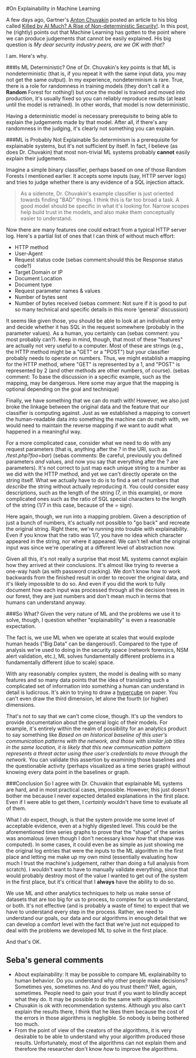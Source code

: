 #On Explainability in Machine Learning


A few days ago, Gartner's [Anton Chuvakin](http://blogs.gartner.com/anton-chuvakin/) posted an article to his blog called [Killed by AI Much? A Rise of Non-deterministic Security!](http://blogs.gartner.com/anton-chuvakin/2015/03/03/killed-by-ai-much-a-rise-of-non-deterministic-security/).  In this post, he (rightly) points out that Machine Learning has gotten to the point where we can produce judgements that cannot be easily explained.  His big question is *My dear security industry peers, are we OK with that?*

I am. Here's why.

###Is ML Deterministic?
One of Dr. Chuvakin's key points is that ML is nondeterministic (that is, if you repeat it with the same input data, you may not get the same output). In my experience, nondeterminism is rare.  True, there is a role for randomness in training models (they don't call it a **Random** Forest for nothing!) but once the model is trained and moved into production, it's usually fixed so you can reliably reproduce results (at least until the model is retrained).  In other words, that model is now deterministic. 

Having a deterministic model is necessary prerequisite to being able to explain the judgements made by that model.  After all, if there's any randomness in the judging, it's clearly not something you can explain.  

###ML is Probably Not Explainable
So determinism is a prerequisite for explainable systems, but it's not sufficient by itself.  In fact, I believe (as does Dr. Chuvakin) that most non-trivial ML systems probably **cannot** easily explain their judgements.  

Imagine a simple binary classifier, perhaps based on one of those Random Forests I mentioned earlier.  It accepts some inputs (say, HTTP server logs) and tries to judge whether there is any evidence of a SQL injection attack.

>As a sidenote, Dr. Chuvakin's example classifier is just oriented towards finding "BAD" things. I think this is far too broad a task. A good model should be specific in what it's looking for.  Narrow scopes help build trust in the models, and also make them conceptually easier to understand.

Now there are many features one could extract from a typical HTTP server log.  Here's a partial list of ones that I can think of without much effort:

* HTTP method
* User-Agent
* Request status code (sebas comment:should this be Response status code?)
* Target Domain or IP
* Document Location
* Document type 
* Request parameter names & values
* Number of bytes sent
* Number of bytes received
(sebas comment: Not sure if it is good to put so many technical and specific details in this more 'general' discussion)

It seems like given those, you should be able to look at an individual entry and decide whether it has SQL in the request somewhere (probably in the parameter values).  As a human, you certainly can (sebas comment: you most probably can?).  Keep in mind, though, that most of these "features" are actually not very useful to a computer.  Most of these are strings (e.g., the HTTP method might be a "GET" or a "POST") but your classifier probably needs to operate on numbers.  Thus, we might establish a mapping for the HTTP method, where "GET" is represented by a 1, and "POST" is represented by 2 (and other methods are other numbers, of course).  (sebas comment: To base the discussion in a specific example, such as the mapping, may be dangerous. Here some may argue that the mapping is optional depending on the goal and technique)

Finally, we have something that we can do math with!  However, we also just broke the linkage between the original data and the feature that our classifier is computing against. Just as we established a mapping to convert the human-readable data into something the machine can do math with, we would need to maintain the reverse mapping if we want to audit what happened in a meaningful way.  

For a more complicated case, consider what we need to do with any request parameters (that is, anything after the *?* in the URI, such as */test.php?foo=bar*) (sebas comments: Be careful, previously you defined parameters _and_ values, and now you say that everything after the ? are parameters).  It's not correct to just map each unique string to a number as we did with the HTTP method, and yet we can't directly operate on the string itself.  What we actually have to do is to find a set of numbers that *describe* the string without actually reproducing it. You could consider easy descriptions, such as the length of the string (7, in this example), or more complicated ones such as the ratio of SQL special characters to the length of the string (1/7 in this case, because of the *=* sign).  

Here again, though, we run into a mapping problem.  Given a description of just a bunch of numbers, it's actually not possible to "go back" and recreate the original string.  Right there, we're running into trouble with explainability. Even if you know that the ratio was 1/7, you have no idea which character appeared in the string, nor where it appeared. We can't tell what the original input was since we're operating at a different level of abstraction now.    

Given all this, it's not really a surprise that most ML systems cannot explain how they arrived at their conclusions.  It's almost like trying to reverse a one-way hash (as with password cracking).  We don't know how to work backwards from the finished result in order to recover the original data, and it's likely impossible to do so.  And even if you did the work to fully document how each input was processed through all the decision trees in our forest, they are just numbers and don't mean much in terms that humans can understand anyway.

###So What?
Given the very nature of ML and the problems we use it to solve, though, I question whether "explainability" is even a reasonable expectation.  

The fact is, we use ML when we operate at scales that would explode human heads ("Big Data" can be dangerous!).  Compared to the type of analysis we're used to doing in the security space (network forensics, NSM alert validation, etc.), ML solves fundamentally different problems in a fundamentally different (due to scale) space.  

With any reasonably complex system, the model is dealing with so many features and so many data points that the idea of translating such a complicated set of information into something a human can understand in detail is ludicrous.  It's akin to trying to draw a [hypercube](http://en.wikipedia.org/wiki/Hypercube) on paper.  You can't even draw the third dimension, let alone the fourth (or higher) dimensions.  

That's not to say that we can't come close, though.  It's up the vendors to provide documentation about the general logic of their models.  For example, it's entirely within the realm of possibility for an analytics product to say something like *Based on an historical baseline of this user's communication patterns with the network, and those with similar job titles in the same location, it is likely that this new communication pattern represents a threat actor using thee user's credentials to move through the network.*  You can validate this assertion by examining those baselines and the questionable activity (perhaps visualized as a time series graph) without knowing every data point in the baselines or graph.

###Conclusion
So I agree with Dr. Chuvakin that explainable ML systems are hard, and in most practical cases, impossible.  However, this just doesn't bother me because I never expected detailed explanations in the first place.  Even if I were able to get them, I *certainly* wouldn't have time to evaluate all of them.  

What I *do* expect, though, is that the system provide me some level of acceptable evidence, even at a highly digested level.  This could be the aforementioned time series graphs to prove that the "shape" of the series was anomalous (even though I don't necessary know *how* that shape was computed).  In some cases, it could even be as simple as just showing me the original log entries that were the inputs to the ML algorithm in the first place and letting me make up my own mind (essentially evaluating how much I trust the machine's judgement, rather than doing a full analysis from scratch). I wouldn't want to have to manually validate everything, since that would probably destroy most of the value I wanted to get out of the system in the first place, but it's critical that I **always** have the ability to do so.

We use ML and other analytics techniques to help us make sense of datasets that are too big for us to process, to complex for us to understand, or both.  It's not effective (and is probably a waste of time) to expect that we have to understand every step in the process.  Rather, we need to understand our goals, our data and our algorithms in enough detail that we can develop a comfort level with the fact that we're just not equipped to deal with the problems we developed ML to solve in the first place. 

And that's OK.


## Seba's general comments 

- About explainability: It may be possible to compare ML explainability to human behavior. Do you understand why other people make decisions? Sometimes yes, sometimes no. And do you trust them? Well, again, sometimes. People need to gain your trust if you want to blindly accept what they do. It may be possible to do the same with algorithms. 
- Chuvakin is ok with recommendation systems. Although you also can't explain the results there, I think that he likes them because the cost of the errors in those algorithms is negligible. So nobody is being bothered too much.
- From the point of view of the creators of the algorithms, it is very desirable to be able to understand why your algorithm produced those results. Unfortunately, most of the algorithms can not explain them and therefore the researcher don't know *how* to improve the algorithms.




